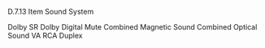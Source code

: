D.7.13 Item Sound System

Dolby SR
Dolby Digital
Mute
Combined Magnetic Sound
Combined Optical Sound
VA RCA Duplex
